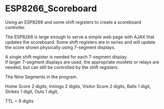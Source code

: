 # ESP8266_Scoreboard
Using an ESP8266 and some shift registers to create a scoreboard controller.

The ESP8266 is large enough to serve a simple web page with AJAX that updates the scoreboard.
Some shift registers are in series and will update the score shown physically using 7-segment displays.  

A single shift register is needed for each 7-segment display.  
If larger 7-segment displays are used, the appropriate mosfets or relays are needed, but can still be controlled by the shift registers.  

The Nine Segments in the program.

Home Score   2 digits,
Innings     2 digits,
Visitor Score 2 digits,
Balls 1 digit,
Strikes 1 digit,
Outs  1 digit,

TTL = 9 digits
